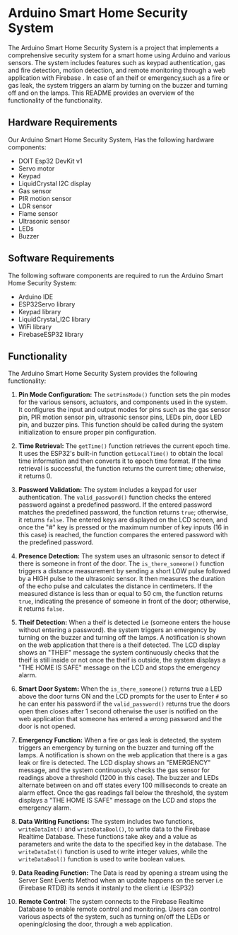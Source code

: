 # Arduino Smart Home Security System

The Arduino Smart Home Security System is a project that implements a comprehensive security system for a smart home using Arduino and various sensors. The system includes features such as keypad authentication, gas and fire detection, motion detection, and remote monitoring through a web application with Firebase . In case of an theif or emergency,such as a fire or gas leak, the system triggers an alarm by turning on the buzzer and turning off and on the lamps. This README provides an overview of the functionality of the  functionality.

## Hardware Requirements

Our Arduino Smart Home Security System, Has the following hardware components:

- DOIT Esp32 DevKit v1
- Servo motor
- Keypad
- LiquidCrystal I2C display
- Gas sensor
- PIR motion sensor
- LDR sensor
- Flame sensor
- Ultrasonic sensor
- LEDs
- Buzzer

## Software Requirements

The following software components are required to run the Arduino Smart Home Security System:

- Arduino IDE
- ESP32Servo library
- Keypad library
- LiquidCrystal_I2C library
- WiFi library
- FirebaseESP32 library


## Functionality

The Arduino Smart Home Security System provides the following functionality:

1. **Pin Mode Configuration:** The `setPinsMode()` function sets the pin modes for the various sensors, actuators, and components used in the system. It configures the input and output modes for pins such as the gas sensor pin, PIR motion sensor pin, ultrasonic sensor pins, LEDs pin, door LED pin, and buzzer pins. This function should be called during the system initialization to ensure proper pin configuration.

1. **Time Retrieval:** The `getTime()` function retrieves the current epoch time. It uses the ESP32's built-in function `getLocalTime()` to obtain the local time information and then converts it to epoch time format. If the time retrieval is successful, the function returns the current time; otherwise, it returns 0.

1. **Password Validation:** The system includes a keypad for user authentication. The `valid_password()` function checks the entered password against a predefined password. If the entered password matches the predefined password, the function returns `true`; otherwise, it returns `false`. The entered keys are displayed on the LCD screen, and once the "#" key is pressed or the maximum number of key inputs (16 in this case) is reached, the function compares the entered password with the predefined password.

1. **Presence Detection:** The system uses an ultrasonic sensor to detect if there is someone in front of the door. The `is_there_someone()` function triggers a distance measurement by sending a short LOW pulse followed by a HIGH pulse to the ultrasonic sensor. It then measures the duration of the echo pulse and calculates the distance in centimeters. If the measured distance is less than or equal to 50 cm, the function returns `true`, indicating the presence of someone in front of the door; otherwise, it returns `false`.

1. **Theif Detection:** When a theif is detected i.e (someone enters the house without entering a password). the system triggers an emergency by turning on the buzzer and turning off the lamps. A notification is shown on the web application that there is a theif detected. The LCD display shows an "THEIF" message the system continuously checks that the theif is still inside or not once the theif is outside, the system displays a "THE HOME IS SAFE" message on the LCD and stops the emergency alarm.


1. **Smart Door System:** When the `is_there_someone()` returns true a LED above the door turns ON and the LCD prompts for the user to Enter `#` so he can enter his password if the `valid_password()` returns true the doors open then closes after 1 second otherwise  the user is notified on the web application that someone has entered a wrong password and the door is not opened.

1. **Emergency Function:** When a fire or gas leak is detected, the system triggers an emergency by turning on the buzzer and turning off the lamps. A notification is shown on the web application that there is a gas leak or fire is detected. The LCD display shows an "EMERGENCY" message, and the system continuously checks the gas sensor for readings above a threshold (1200 in this case). The buzzer and LEDs alternate between on and off states every 100 milliseconds to create an alarm effect. Once the gas readings fall below the threshold, the system displays a "THE HOME IS SAFE" message on the LCD and stops the emergency alarm.


1. **Data Writing Functions:** The system includes two functions, `writeDataInt()` and `writeDataBool()`, to write data to the Firebase Realtime Database. These functions take akey and a value as parameters and write the data to the specified key in the database. The `writeDataInt()` function is used to write integer values, while the `writeDataBool()` function is used to write boolean values.

1. **Data Reading Function:** The Data is read by opening a stream using the Server Sent Events Method when an update happens on the server i.e (Firebase RTDB) its sends it instanly to the client
i.e (ESP32) 

1. **Remote Control**: The system connects to the Firebase Realtime Database to enable remote control and monitoring. Users can control various aspects of the system, such as turning on/off the LEDs or opening/closing the door, through a  web application.

